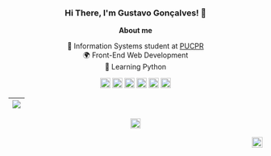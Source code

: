 <div align="center">

### Hi There, I'm Gustavo Gonçalves! 👾

**About me**

📖 Information Systems student at [PUCPR](https://www.linkedin.com/school/pontificia-universidade-catolica-do-parana/posts/?feedView=all)
<br/>
🌍 Front-End Web Development
<br/>
🐍 Learning Python
<br/>

<code><img height="20" alt="python" src="https://img.shields.io/badge/Python-3776AB?style=for-the-badge&logo=python&logoColor=white"></code>
<code><img height="20" alt="html5" src="https://img.shields.io/badge/HTML5-E34F26?style=for-the-badge&logo=html5&logoColor=white"></code>
<code><img height="20" alt="css" src="https://img.shields.io/badge/CSS-239120?&style=for-the-badge&logo=css3&logoColor=white"></code>
<code><img height="20" alt="javascript" src="https://img.shields.io/badge/JavaScript-323330?style=for-the-badge&logo=javascript&logoColor=F7DF1E"></code>
<code><img height="20" alt="mysql" src="https://img.shields.io/badge/MySQL-00000F?style=for-the-badge&logo=mysql&logoColor=white"></code>
<code><img height="20" alt="markdown" src="https://img.shields.io/badge/Markdown-000000?style=for-the-badge&logo=markdown&logoColor=white"></code>
<br/>

| <a href="https://github.com/gugag2003/github-readme-stats"><img align="center" src="https://github-readme-stats.vercel.app/api/top-langs/?username=gugag2003&layout=compact&theme=buefy&hide_border=true" /></a> |
| ------------- |

<a href="https://www.linkedin.com/in/gustavo-gon%C3%A7alves-3583aa27b/" target="_blank">
<code><img height="20" alt="linkedin" src="https://img.shields.io/badge/LinkedIn-0077B5?style=for-the-badge&logo=linkedin&logoColor=white"></code>
</a>

<br/>
<br/>

<a href="https://twitter.com/_gugag">
  <img align="right" alt="Anurag Hazra | Twitter" width="21px" src="https://raw.githubusercontent.com/anuraghazra/anuraghazra/master/assets/twitter.svg" />
</a>

</div>
